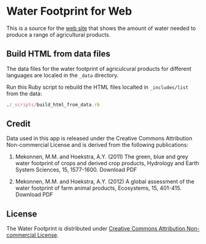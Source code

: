 # Water Footprint for Web

This is a source for the [web site](http://evgenii.com/water-footprint/en/) that shows the amount of water needed to produce a range of agricultural products.

## Build HTML from data files

The data files for the water footprint of agriculcural products for different languages are localed in the `_data` directory.

Run this Ruby script to rebuild the HTML files localted in `_includes/list` from the data:

```Ruby
./_scripts/build_html_from_data.rb
```

## Credit

Data used in this app is released under the Creative Commons Attribution Non-commercial License and is derived from the following publications:

1. Mekonnen, M.M. and Hoekstra, A.Y. (2011) The green, blue and grey water footprint of crops and derived crop products, Hydrology and Earth System Sciences, 15, 1577-1600. Download PDF

1. Mekonnen, M.M. and Hoekstra, A.Y. (2012) A global assessment of the water footprint of farm animal products, Ecosystems, 15, 401-415. Download PDF


## License

The Water Footprint is distributed under [Creative Commons Attribution Non-commercial License](/LICENSE).

